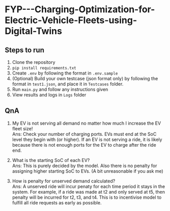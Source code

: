 # FYP---Charging-Optimization-for-Electric-Vehicle-Fleets-using-Digital-Twins

## Steps to run
1. Clone the repository
2. `pip install requirements.txt`
3. Create `.env` by following the format in `.env.sample`
4. (Optional) Build your own testcase (json format only) by following the format in `test1.json`, and place it in `Testcases` folder.
5. Run `main.py` and follow any instructions given
6. View results and logs in `Logs` folder

## QnA
1. My EV is not serving all demand no matter how much I increase the EV fleet size! <br>
Ans: Check your number of charging ports. EVs must end at the SoC level they begin with (or higher). If an EV is not serving a ride, it is likely because there is not enough ports for the EV to charge after the ride end.

2. What is the starting SoC of each EV? <br>
Ans: This is purely decided by the model. Also there is no penalty for assigning higher starting SoC to EVs. (A bit unreasonable if you ask me)

3. How is penalty for unserved demand calculated? <br>
Ans: A unserved ride will incur penaty for each time period it stays in the system. For example, if a ride was made at t2 and only served at t5, then penalty will be incurred for t2, t3, and t4. This is to incentivise model to fulfill all ride requests as early as possible.
